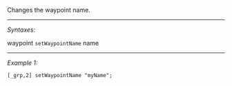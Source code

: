 Changes the waypoint name.


---
*Syntaxes:*

waypoint `setWaypointName` name

---
*Example 1:*

```sqf
[_grp,2] setWaypointName "myName";
```